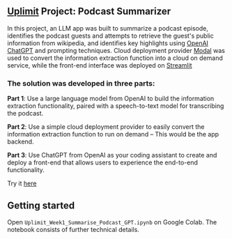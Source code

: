 ## [Uplimit](https://uplimit.com/course/building-ai-products-with-openai) Project: Podcast Summarizer

In this project, an LLM app was built to summarize a podcast episode, identifies the podcast guests and attempts to retrieve the guest's public information from wikipedia, and identifies key highlights using [OpenAI ChatGPT](https://platform.openai.com/) and prompting techniques. Cloud deployment provider [Modal](https://modal.com/) was used to convert the information extraction function into a cloud on demand service, while the front-end interface was deployed on [Streamlit](https://streamlit.io/)

### The solution was developed in three parts: ###

**Part 1**: Use a large language model from OpenAI to build the information extraction functionality, paired with a speech-to-text model for transcribing the podcast.

**Part 2**: Use a simple cloud deployment provider to easily convert the information extraction function to run on demand – This would be the app backend.

**Part 3**: Use ChatGPT from OpenAI as your coding assistant to create and deploy a front-end that allows users to experience the end-to-end functionality.

Try it [here](https://uplimit-project-podcast-frontend.streamlit.app/)

## Getting started
Open `Uplimit_Week1_Summarise_Podcast_GPT.ipynb` on Google Colab. The notebook consists of further technical details.


